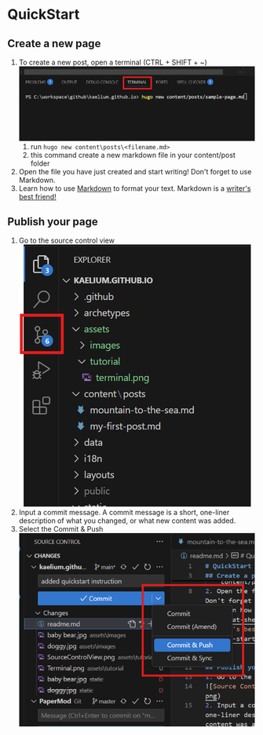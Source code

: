 # QuickStart

## Create a new page
1. To create a new post, open a terminal (CTRL + SHIFT + ~)
![Terminal in VSCode](/assets/tutorial/terminal.png)
    1. run `hugo new content\posts\<filename.md>`
    2. this command create a new markdown file in your content/post folder
2. Open the file you have just created and start writing! Don't forget to use Markdown. 
3. Learn how to use [Markdown](https://www.markdownguide.org/cheat-sheet/) to format your text. Markdown is a [writer's best friend!](https://www.markdownguide.org/getting-started/#why-use-markdown)


## Publish your page
1. Go to the source control view
![Source Control View](/assets/tutorial/SourceControlView.png)
2. Input a commit message. A commit message is a short, one-liner description of what you changed, or what new content was added. 
3. Select the Commit & Push
![](/assets/tutorial/CommitAndPush.png)

